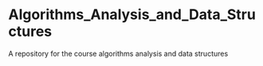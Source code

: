 # Algorithms_Analysis_and_Data_Structures
A repository for the course algorithms analysis and data structures
